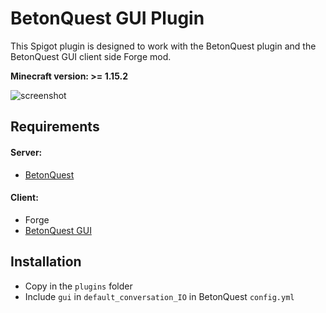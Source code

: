 # BetonQuest GUI Plugin
This Spigot plugin is designed to work with the BetonQuest plugin and the BetonQuest GUI client side Forge mod.

**Minecraft version: >= 1.15.2**

![screenshot](../master/images/demo.png?raw=true)

## Requirements
#### Server:
* [BetonQuest](https://www.spigotmc.org/resources/betonquest.2117/)
#### Client:
* Forge
* [BetonQuest GUI](https://github.com/giovanni-bozzano/betonquest-gui/releases)

## Installation
* Copy in the ```plugins``` folder
* Include ```gui``` in ```default_conversation_IO``` in BetonQuest ```config.yml```